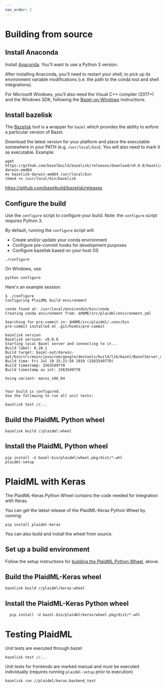```yaml
---
nav_order: 2
---
```


# Building from source

## Install Anaconda

Install [Anaconda].  You'll want to use a Python 3 version.

After installing Anaconda, you'll need to restart your shell, to pick up its
environment variable modifications (i.e. the path to the conda tool and shell
integrations).

For Microsoft Windows, you'll also need the Visual C++ compiler (2017+) and the
Windows SDK, following the [Bazel-on-Windows] instructions.

## Install bazelisk

The [Bazelisk] tool is a wrapper for `bazel` which provides the ability to
enfore a particular version of Bazel. 

Download the latest version for your platform and place the executable somewhere
in your PATH (e.g. `/usr/local/bin`). You will also need to mark it as
executable. Example:

```
wget https://github.com/bazelbuild/bazelisk/releases/download/v0.0.8/bazelisk-darwin-amd64
mv bazelisk-darwin-amd64 /usr/local/bin
chmod +x /usr/local/bin/bazelisk
```

https://github.com/bazelbuild/bazelisk/releases

## Configure the build

Use the `configure` script to configure your build. Note: the `configure` script
requires Python 3.

By default, running the `configure` script will:
* Create and/or update your conda environment
* Configure pre-commit hooks for development purposes
* Configure bazelisk based on your host OS

```
./configure
```

On Windows, use:

```
python configure
```

Here's an example session:

```
$ ./configure
Configuring PlaidML build environment

conda found at: /usr/local/miniconda3/bin/conda
Creating conda environment from: $HOME/src/plaidml/environment.yml

Searching for pre-commit in: $HOME/src/plaidml/.cenv/bin
pre-commit installed at .git/hooks/pre-commit

bazelisk version
Bazelisk version: v0.0.8
Starting local Bazel server and connecting to it...
Build label: 0.28.1
Build target: bazel-out/darwin-opt/bin/src/main/java/com/google/devtools/build/lib/bazel/BazelServer_deploy.jar
Build time: Fri Jul 19 15:22:50 2019 (1563549770)
Build timestamp: 1563549770
Build timestamp as int: 1563549770

Using variant: macos_x86_64


Your build is configured.
Use the following to run all unit tests:

bazelisk test //...
```

## Build the PlaidML Python wheel

```
bazelisk build //plaidml:wheel
```

## Install the PlaidML Python wheel

```
pip install -U bazel-bin/plaidml/wheel.pkg/dist/*.whl
plaidml-setup
```

# PlaidML with Keras

The PlaidML-Keras Python Wheel contains the code needed for
integration with Keras.

You can get the latest release of the PlaidML-Keras Python Wheel by
running:
```
pip install plaidml-keras
```
You can also build and install the wheel from source.

## Set up a build environment

Follow the setup instructions for [building the PlaidML Python Wheel], above.

## Build the PlaidML-Keras wheel

```
bazelisk build //plaidml/keras:wheel
```

## Install the PlaidML-Keras Python wheel

```
  pip install -U bazel-bin/plaidml/keras/wheel.pkg/dist/*.whl
```

# Testing PlaidML

Unit tests are executed through bazel:
```
bazelisk test //...
```

Unit tests for frontends are marked manual and must be executed individually (requires
running `plaidml-setup` prior to execution)
```
bazelisk run //plaidml/keras:backend_test
```

[Anaconda]:https://www.anaconda.com/download
[Bazel]:http://bazel.build
[Bazelisk]:https://github.com/bazelbuild/bazelisk
[Bazel-on-Windows]:https://docs.bazel.build/versions/master/windows.html
[PlaidML backend]:https://www.ngraph.ai/documentation/backend-support/cpp-api#plaidml
[nGraph build]:https://ngraph.nervanasys.com/docs/latest/buildlb.html
[building the PlaidML Python Wheel]:(#build-the-plaidml-python-wheel)
